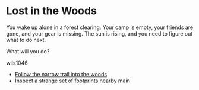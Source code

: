 # Lost in the Woods

You wake up alone in a forest clearing. Your camp is empty, your friends are gone, and your gear is missing. The sun is rising, and you need to figure out what to do next.

What will you do?

wils1046
- [Follow the narrow trail into the woods](./narrow_trail.md)
- [Inspect a strange set of footprints nearby](./footprints.md)
main

